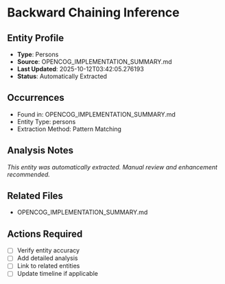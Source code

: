 # Backward Chaining Inference

## Entity Profile
- **Type**: Persons
- **Source**: OPENCOG_IMPLEMENTATION_SUMMARY.md
- **Last Updated**: 2025-10-12T03:42:05.276193
- **Status**: Automatically Extracted

## Occurrences
- Found in: OPENCOG_IMPLEMENTATION_SUMMARY.md
- Entity Type: persons
- Extraction Method: Pattern Matching

## Analysis Notes
*This entity was automatically extracted. Manual review and enhancement recommended.*

## Related Files
- OPENCOG_IMPLEMENTATION_SUMMARY.md

## Actions Required
- [ ] Verify entity accuracy
- [ ] Add detailed analysis
- [ ] Link to related entities
- [ ] Update timeline if applicable
